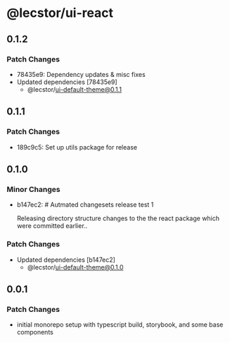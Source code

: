 # @lecstor/ui-react

## 0.1.2

### Patch Changes

- 78435e9: Dependency updates & misc fixes
- Updated dependencies [78435e9]
  - @lecstor/ui-default-theme@0.1.1

## 0.1.1

### Patch Changes

- 189c9c5: Set up utils package for release

## 0.1.0

### Minor Changes

- b147ec2: # Autmated changesets release test 1

  Releasing directory structure changes to the the react package which were committed earlier..

### Patch Changes

- Updated dependencies [b147ec2]
  - @lecstor/ui-default-theme@0.1.0

## 0.0.1

### Patch Changes

- initial monorepo setup with typescript build, storybook, and some base components
